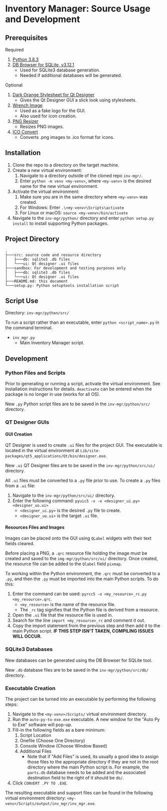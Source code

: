 # Inventory Manager: Source Usage and Development

## Prerequisites

Required
1. [Python 3.8.3](https://www.python.org/downloads/release/python-383/)
1. [DB Browser for SQLite, v3.12.1](https://sqlitebrowser.org/)
	- Used for SQLite3 database generation.
	- Needed if additional databases will be generated.

Optional
1. [Dark Orange Stylesheet for Qt Designer](https://github.com/sommerc/pyqt-stylesheets/blob/master/pyqtcss/src/dark_orange/style.qss)
	- Gives the Qt Designer GUI a slick look using stylesheets.
1. [Wrench Image](https://upload.wikimedia.org/wikipedia/commons/thumb/3/3b/Wrench_font_awesome.svg/512px-Wrench_font_awesome.svg.png)
	- Used as a fake logo for the GUI.
	- Also used for icon creation.
1. [PNG Resizer](https://onlinepngtools.com/resize-png)
	- Resizes PNG images.
1. [ICO Convert](https://icoconvert.com/)
	- Converts .png images to .ico format for icons.

## Installation

1. Clone the repo to a directory on the target machine.
1. Create a new virtual environment: 
	1. Navigate to a directory outside of the cloned repo `inv-mgr/`.
	1. Enter `python -m venv <my-venv>`, where `<my-venv>` is the desired name for the new virtual environment.
1. Activate the virtual environment:
	1. Make sure you are in the same directory where `<my-venv>` was created.
	1. For Windows: Enter `.\<my-venv>\Scripts\activate`
	1. For Linux or macOS: `source <my-venv>/bin/activate`
1. Navigate to the `inv-mgr/python/` directory and enter `python setup.py install` to install supporting Python packages.

## Project Directory

```
.
├───src: source code and resource directory
│   ├───db: sqlite3 .db files
│   └───ui: Qt designer .ui files
├───sandbox: For development and testing purposes only
│	├───db: sqlite3 .db files
│	└───ui: Qt designer .ui files
├───README.md: this document
└───setup.py: Python setuptools installation script
```

## Script Use

Directory: `inv-mgr/python/src/`

To run a script rather than an executable, enter `python <script_name>.py` in the command terminal.

- `inv_mgr.py`
	- Main Inventory Manager script.

## Development

### Python Files and Scripts

Prior to generating or running a script, activate the virtual environment. See Installation instructions for details. `deactivate` can be entered when the package is no longer in use (works for all OS). 

New `.py` Python script files are to be saved in the `inv-mgr/python/src/` directory.

### QT Designer GUIs

#### GUI Creation
QT Designer is used to create `.ui` files for the project GUI. The executable is located in the virtual environment at `Lib/site-packages/qt5_applications/Qt/bin/designer.exe`.

New `.ui` QT Designer files are to be saved in the `inv-mgr/python/src/ui/` directory.

All `.ui` files must be converted to a `.py` file prior to use. To create a `.py` files from a `.ui` file:

1. Navigate to the `inv-mgr/python/src/ui/` directory.
1. Enter the following command: `pyuic5 -x -o <designer_ui.py> <designer_uo.ui>`
	- `<designer_ui.py>` is the desired `.py` file to create.
	- `<designer_uo.ui>` is the target `.ui` file.

#### Resources Files and Images

Images can be placed onto the GUI using `QLabel` widgets with their text fields cleared. 

Before placing a PNG, a `.qrc` resource file holding the image must be created and saved to the `img-mgr/python/src/ui/` directory. Once created, the resource file can be added to the `Qlabel` field `pixmap`.

To working within the Python environment, the `.qrc` must be converted to a `.py`, and then the `.py` must be imported into the main Python scripts. To do this:

1.	Enter the command can be used: `pyrcc5 -o <my_resource>_rc.py <my_resource>.qrc`.
	- `<my_resource>` is the name of the resource file. 
	- The `_rc` tag signifies that the Python file is derived from a resource.
1. Open the `.ui` file that the resource file is used in. 
1. Search for the line `import <my_resource>_rc` and comment it out.
1. Copy the import statement from the previous step and then add it to the main Python script. **IF THIS STEP ISN'T TAKEN, COMPILING ISSUES WILL OCCUR.**

### SQLite3 Databases

New databases can be generated using the DB Browser for SQLite tool. 

New `.db` database files are to be saved in the `inv-mgr/python/src/db/` directory.

### Executable Creation

The project can be turned into an executable by performing the following steps:

1. Navigate to the `<my-venv>/Scripts/` virtual environment directory.
1. Run the `auto-py-to-exe.exe` executable. A new window for the "Auto Py to Exe" software will pop-up.
1. Fill-in the following fields as a bare minimum:
	1. Script Location
	1. Onefile (Choose One Directory)
	1. Console Window (Choose Window Based)
	1. Additional Files
		- Note that if "Add Files" is used, its usually a good idea to assign those files to the appropriate directory if they are not in the root directory where the main Python script is. For example, the `parts.db` database needs to be added and the associated destination field to the right of it should be `db/`.
1. Click `CONVERT .PY TO .EXE`.

The resulting executable and support files can be found in the following virtual environment directory: `<my-venv>/Scripts/output/inv_mgr/inv_mgr.exe`.
